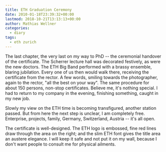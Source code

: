 ```yaml
---
title: ETH Graduation Ceremony
date: 2010-01-18T23:39:32+00:00
lastmod: 2018-10-21T13:13:13+00:00
author: Mathias Wellner
categories:
  - diary
tags:
  - eth zurich
---
```

The last chapter, the very last on my way to PhD -- the ceremonial handover of the certificate. The Scherrer lecture hall was decorated festively, as were the new doctors. The ETH Big Band performed with a brassy ensemble, blaring jubilation. Every one of us then would walk there, receiving the certificate from the rector. A few words, smiling towards the photographer, again to the rector, "all the best on your way". The same procedure for about 150 persons, non-stop certificates. Believe me, it's nothing special. I had to return to my company in the evening, finishing something, caught in my new job. 
<!--more-->

Slowly my view on the ETH time is becoming transfigured, another station passed. But from here the next step is unclear, I am completely free. Enterprise, projects, family, Germany, Switzerland, Austria -- it's all open. 

The certificate is well-designed. The ETH logo is embossed, fine red lines draw through the area on the right; and the slim ETH font gives the title area an austere elegance. I will keep it safe and not put it on my wall, because I don't want people to consult me for physical ailments.